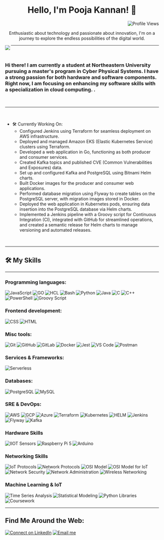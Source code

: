 <h1 align="center">Hello, I'm Pooja Kannan! 👋</h1>

<p align="right">
  <img src="https://komarev.com/ghpvc/?username=poojapk0605&label=Profile%20views&color=0e75b6&style=flat" alt="Profile Views">
</p>



<p align="center">Enthusiastic about technology and passionate about innovation, I'm on a journey to explore the endless possibilities of the digital world.</p>
<img src="https://raw.githubusercontent.com/poojapk0605/github_forked/main/iot.png" align="left">

-------------------
&emsp;
<h3 align="left"> Hi there! I am currently a student at Northeastern University pursuing a master's program in Cyber Physical Systems. I have a strong passion for both hardware and software components. Right now, I am focusing on enhancing my software skills with a specialization in cloud computing.
.</h3>
&emsp;

-------------------
&emsp;
- 🛠️ Currently Working On:
  - Configured Jenkins using Terraform for seamless deployment on AWS infrastructure.
  - Deployed and managed Amazon EKS (Elastic Kubernetes Service) clusters using Terraform.
  - Developed a web application in Go, functioning as both producer and consumer services.
  - Created Kafka topics and published CVE (Common Vulnerabilities and Exposures) data.
  - Set up and configured Kafka and PostgreSQL using Bitnami Helm charts.
  - Built Docker images for the producer and consumer web applications.
  - Performed database migration using Flyway to create tables on the PostgreSQL server, with migration images stored in Docker.
  - Deployed the web application in Kubernetes pods, ensuring data insertion into the PostgreSQL database via Helm charts.
  - Implemented a Jenkins pipeline with a Groovy script for Continuous Integration (CI), integrated with GitHub for streamlined operations, and created a semantic release for Helm charts to manage 
    versioning and automated releases.

&emsp;

-------------------
## 🛠️ My Skills
-------------------
### Programming languages:
![JavaScript](https://img.shields.io/badge/-JavaScript-000?&logo=JavaScript)
![GO](https://img.shields.io/badge/-GO-000?&logo=Go)
![HCL](https://img.shields.io/badge/-HCL-000?&logo=HCL)
![Bash](https://img.shields.io/badge/-Bash-000?&logo=GNU-Bash)
![Python](https://img.shields.io/badge/-Python-000?&logo=Python)
![Java](https://img.shields.io/badge/-Java-007396?logo=Java&logoColor=white)
![C](https://img.shields.io/badge/-C-A8B9CC?logo=C&logoColor=white)
![C++](https://img.shields.io/badge/-C++-00599C?logo=C%2B%2B&logoColor=white)
![PowerShell](https://img.shields.io/badge/-PowerShell-5391FE?logo=powershell&logoColor=white)
![Groovy Script](https://img.shields.io/badge/-Groovy%20Script-000?logo=apache-groovy&logoColor=white)

### Frontend development:
![CSS](https://img.shields.io/badge/-CSS-000?&logo=CSS3)
![HTML](https://img.shields.io/badge/-HTML-000?&logo=HTML5)

### Misc tools:
![Git](https://img.shields.io/badge/-Git-000?&logo=Git)
![GitHub](https://img.shields.io/badge/-GitHub-000?&logo=GitHub)
![GitLab](https://img.shields.io/badge/-GitLab-000?&logo=GitLab)
![Docker](https://img.shields.io/badge/-Docker-000?&logo=Docker)
![Jest](https://img.shields.io/badge/-Jest-000?&logo=Jest)
![VS Code](https://img.shields.io/badge/-VS%20Code-000?&logo=Visual-Studio-Code)
![Postman](https://img.shields.io/badge/-Postman-000?&logo=Postman)

### Services & Frameworks: 
![Serverless](https://img.shields.io/badge/-Serverless-000?&logo=Serverless)


### Databases:
![PostgreSQL](https://img.shields.io/badge/-PostgreSQL-000?&logo=PostgreSQL)
![MySQL](https://img.shields.io/badge/-MySQL-000?&logo=MySQL)

### SRE & DevOps:
![AWS](https://img.shields.io/badge/-AWS-000?&logo=Amazon-AWS)
![GCP](https://img.shields.io/badge/-GCP-4285F4?logo=google-cloud&logoColor=white)
![Azure](https://img.shields.io/badge/-Azure-000?&logo=Microsoft-Azure)
![Terraform](https://img.shields.io/badge/-Terraform-000?&logo=Terraform)
![Kubernetes](https://img.shields.io/badge/-Kubernetes-000?&logo=Kubernetes)
![HELM](https://img.shields.io/badge/-HELM-277A9F?logo=kubernetes&logoColor=white)
![Jenkins](https://img.shields.io/badge/-Jenkins-D24939?logo=jenkins&logoColor=white)
![Flyway](https://img.shields.io/badge/-Flyway-0769AD?logo=flyway&logoColor=white)
![Kafka](https://img.shields.io/badge/-Kafka-231F20?logo=apache-kafka&logoColor=white)

### Hardware Skills
![IIOT Sensors](https://img.shields.io/badge/-IIOT%20Sensors-00CED1?logo=internet-of-things&logoColor=white)
![Raspberry Pi 5](https://img.shields.io/badge/-Raspberry%20Pi%205-A22846?logo=raspberry-pi)
![Arduino](https://img.shields.io/badge/-Arduino-00979D?logo=arduino&logoColor=white)

### Networking Skills
![IoT Protocols](https://img.shields.io/badge/-IoT%20Protocols-00CED1?logo=internet-of-things&logoColor=white)
![Network Protocols](https://img.shields.io/badge/-Network%20Protocols-4682B4?logo=network-protocols&logoColor=white)
![OSI Model](https://img.shields.io/badge/-OSI%20Model-4682B4?logo=protocols&logoColor=white)
![OSI Model for IoT](https://img.shields.io/badge/-OSI%20Model%20for%20IoT-00CED1?logo=internet-of-things&logoColor=white)
![Network Security](https://img.shields.io/badge/-Network%20Security-FF4500?logo=security&logoColor=white)
![Network Administration](https://img.shields.io/badge/-Network%20Administration-32CD32?logo=administration&logoColor=white)
![Wireless Networking](https://img.shields.io/badge/-Wireless%20Networking-FFD700?logo=wireless&logoColor=white)

### Machine Learning & IoT

![Time Series Analysis](https://img.shields.io/badge/Time%20Series%20Analysis-Machine%20Learning-blue)
![Statistical Modeling](https://img.shields.io/badge/Statistical%20Modeling-Time%20Series-yellow)
![Python Libraries](https://img.shields.io/badge/Python%20Libraries-Pandas%2C%20NumPy%2C%20Scikit--Learn%2C%20Statsmodels-green)
![Coursework](https://img.shields.io/badge/Coursework-Machine%20Learning%20%28Time%20Series%29-orange)
  
-------------------  
## Find Me Around the Web:
[![Connect on LinkedIn](https://img.shields.io/badge/LinkedIn-0e76a8?style=for-the-badge&logo=linkedin&logoColor=white)](https://www.linkedin.com/in/poojakannanpk/)
[![Email me](https://img.shields.io/badge/Email-ff9800?style=for-the-badge&logo=gmail&logoColor=white)](mailto:poojahusky@gmail.com)




  
